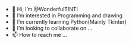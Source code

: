 - 👋 Hi, I’m @WonderfulTINTI
- 👀 I’m interested in Programming and drawing
- 🌱 I’m currently learning Python(Mainly Tkinter)
- 💞️ I’m looking to collaborate on ...
- 📫 How to reach me ...

<!---
WonderfulTINTI/WonderfulTINTI is a ✨ special ✨ repository because its `README.md` (this file) appears on your GitHub profile.
You can click the Preview link to take a look at your changes.
--->
